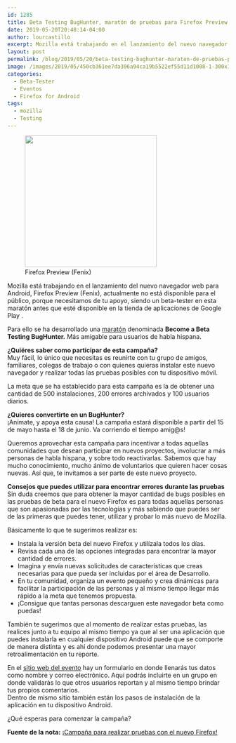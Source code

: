```yaml
---
id: 1285
title: Beta Testing BugHunter, maratón de pruebas para Firefox Preview (Fenix)
date: 2019-05-20T20:48:14-04:00
author: lourcastillo
excerpt: Mozilla está trabajando en el lanzamiento del nuevo navegador web para Android, Firefox Preview (Fenix), actualmente no está disponible para el público. Requerimos de tu ayuda, siendo un beta-tester.
layout: post
permalink: /blog/2019/05/20/beta-testing-bughunter-maraton-de-pruebas-para-firefox-preview-fenix/
image: /images/2019/05/450cb361ee7da396a94ca19b5522ef55d11d1008-1-300x165.jpeg
categories:
  - Beta-Tester
  - Eventos
  - Firefox for Android
tags:
  - mozilla
  - Testing
---
```

<div class="wp-block-image">
  <figure class="alignleft is-resized"><img src="/images/2019/05/ff-preview-600x600.png" alt="" class="wp-image-1290" width="300" height="300" srcset="/images/2019/05/ff-preview-600x600.png 600w, /images/2019/05/ff-preview-150x150.png 150w, /images/2019/05/ff-preview-300x300.png 300w, /images/2019/05/ff-preview-768x768.png 768w, /images/2019/05/ff-preview-1000x1000.png 1000w, /images/2019/05/ff-preview.png 1024w" sizes="(max-width: 300px) 100vw, 300px" /><figcaption>Firefox Preview (Fenix)</figcaption></figure>
</div>

Mozilla está trabajando en el lanzamiento del nuevo navegador web para Android, Firefox Preview (Fenix), actualmente no está disponible para el público, porque necesitamos de tu apoyo, siendo un beta-tester en esta maratón antes que esté disponible en la tienda de aplicaciones de Google Play .

Para ello se ha desarrollado una [maratón](https://events.mozilla.org/becomeabetatestingbughunter) denominada **Become a Beta Testing BugHunter.** Más amigable para usuarios de habla hispana.

**¿Quiéres saber como participar de esta campaña?**  
Muy fácil, lo único que necesitas es reunirte con tu grupo de amigos, familiares, colegas de trabajo o con quienes quieras instalar este nuevo navegador y realizar todas las pruebas posibles con tu dispositivo móvil.

La meta que se ha establecido para esta campaña es la de obtener una cantidad de 500 instalaciones, 200 errores archivados y 100 usuarios diarios.

**¿Quieres convertirte en un BugHunter?**  
¡Anímate, y apoya esta causa! La campaña estará disponible a partir del 15 de mayo hasta el 18 de junio. Va corriendo el tiempo amig@s!

Queremos aprovechar esta campaña para incentivar a todas aquellas comunidades que desean participar en nuevos proyectos, involucrar a más personas de habla hispana, y sobre todo reactivarlas. Sabemos que hay mucho conocimiento, mucho ánimo de voluntarios que quieren hacer cosas nuevas. Así que, te invitamos a ser parte de este nuevo proyecto.

**Consejos que puedes utilizar para encontrar errores durante las pruebas**  
Sin duda creemos que para obtener la mayor cantidad de bugs posibles en las pruebas de beta para el nuevo Firefox es para todas aquellas personas que son apasionadas por las tecnologías y más sabiendo que puedes ser de las primeras que puedes tener, utilizar y probar lo más nuevo de Mozilla.

Básicamente lo que te sugerimos realizar es:

  * Instala la versión beta del nuevo Firefox y utilízala todos los días.
  * Revisa cada una de las opciones integradas para encontrar la mayor cantidad de errores.
  * Imagina y envía nuevas solicitudes de características que creas necesarias para que pueda ser incluidas por el área de Desarrollo.
  * En tu comunidad, organiza un evento pequeño y crea dinámicas para facilitar la participación de las personas y al mismo tiempo llegar más rápido a la meta que tenemos propuesta.
  * ¡Consigue que tantas personas descarguen este navegador beta como puedas!

También te sugerimos que al momento de realizar estas pruebas, las realices junto a tu equipo al mismo tiempo ya que al ser una aplicación que puedes instalarla en cualquier dispositivo Android puede que se comporte de manera distinta y es ahí donde podemos presentar una mayor retroalimentación en tu reporte.

En el [sitio web del evento](https://events.mozilla.org/becomeabetatestingbughunter) hay un formulario en donde llenarás tus datos como nombre y correo electrónico. Aquí podrás incluirte en un grupo en donde validarás lo que otros usuarios reportan y al mismo tiempo brindar tus propios comentarios.  
Dentro de mismo sitio también están los pasos de instalación de la aplicación en tu dispositivo Android.

¿Qué esperas para comenzar la campaña?

**Fuente de la nota:** [¡Campaña para realizar pruebas con el nuevo Firefox!](https://foro.mozilla-hispano.org/t/campana-para-realizar-pruebas-con-el-nuevo-firefox/24405)